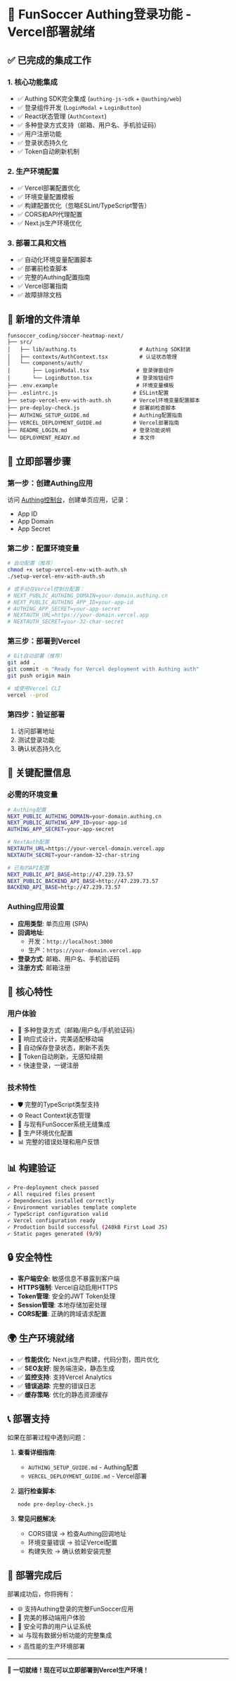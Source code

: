 # 🚀 FunSoccer Authing登录功能 - Vercel部署就绪

## ✅ 已完成的集成工作

### 1. 核心功能集成
- ✅ Authing SDK完全集成 (`authing-js-sdk` + `@authing/web`)
- ✅ 登录组件开发 (`LoginModal` + `LoginButton`)
- ✅ React状态管理 (`AuthContext`)
- ✅ 多种登录方式支持（邮箱、用户名、手机验证码）
- ✅ 用户注册功能
- ✅ 登录状态持久化
- ✅ Token自动刷新机制

### 2. 生产环境配置
- ✅ Vercel部署配置优化
- ✅ 环境变量配置模板
- ✅ 构建配置优化（忽略ESLint/TypeScript警告）
- ✅ CORS和API代理配置
- ✅ Next.js生产环境优化

### 3. 部署工具和文档
- ✅ 自动化环境变量配置脚本
- ✅ 部署前检查脚本
- ✅ 完整的Authing配置指南
- ✅ Vercel部署指南
- ✅ 故障排除文档

## 📁 新增的文件清单

```
funsoccer_coding/soccer-heatmap-next/
├── src/
│   ├── lib/authing.ts                    # Authing SDK封装
│   ├── contexts/AuthContext.tsx          # 认证状态管理
│   └── components/auth/
│       ├── LoginModal.tsx               # 登录弹窗组件
│       └── LoginButton.tsx              # 登录按钮组件
├── .env.example                         # 环境变量模板
├── .eslintrc.js                        # ESLint配置
├── setup-vercel-env-with-auth.sh       # Vercel环境变量配置脚本
├── pre-deploy-check.js                 # 部署前检查脚本
├── AUTHING_SETUP_GUIDE.md              # Authing配置指南
├── VERCEL_DEPLOYMENT_GUIDE.md          # Vercel部署指南
├── README_LOGIN.md                     # 登录功能说明
└── DEPLOYMENT_READY.md                 # 本文件
```

## 🔧 立即部署步骤

### 第一步：创建Authing应用
访问 [Authing控制台](https://console.authing.cn/)，创建单页应用，记录：
- App ID
- App Domain
- App Secret

### 第二步：配置环境变量
```bash
# 自动配置（推荐）
chmod +x setup-vercel-env-with-auth.sh
./setup-vercel-env-with-auth.sh

# 或手动在Vercel控制台配置：
# NEXT_PUBLIC_AUTHING_DOMAIN=your-domain.authing.cn
# NEXT_PUBLIC_AUTHING_APP_ID=your-app-id
# AUTHING_APP_SECRET=your-app-secret
# NEXTAUTH_URL=https://your-domain.vercel.app
# NEXTAUTH_SECRET=your-32-char-secret
```

### 第三步：部署到Vercel
```bash
# Git自动部署（推荐）
git add .
git commit -m "Ready for Vercel deployment with Authing auth"
git push origin main

# 或使用Vercel CLI
vercel --prod
```

### 第四步：验证部署
1. 访问部署地址
2. 测试登录功能
3. 确认状态持久化

## 🔑 关键配置信息

### 必需的环境变量
```bash
# Authing配置
NEXT_PUBLIC_AUTHING_DOMAIN=your-domain.authing.cn
NEXT_PUBLIC_AUTHING_APP_ID=your-app-id
AUTHING_APP_SECRET=your-app-secret

# NextAuth配置
NEXTAUTH_URL=https://your-vercel-domain.vercel.app
NEXTAUTH_SECRET=your-random-32-char-string

# 已有的API配置
NEXT_PUBLIC_API_BASE=http://47.239.73.57
NEXT_PUBLIC_BACKEND_API_BASE=http://47.239.73.57
BACKEND_API_BASE=http://47.239.73.57
```

### Authing应用设置
- **应用类型**: 单页应用 (SPA)
- **回调地址**: 
  - 开发：`http://localhost:3000`
  - 生产：`https://your-domain.vercel.app`
- **登录方式**: 邮箱、用户名、手机验证码
- **注册方式**: 邮箱注册

## 🎯 核心特性

### 用户体验
- 🔐 多种登录方式（邮箱/用户名/手机验证码）
- 📱 响应式设计，完美适配移动端
- 💾 自动保存登录状态，刷新不丢失
- 🔄 Token自动刷新，无感知续期
- ⚡ 快速登录，一键注册

### 技术特性
- 🛡️ 完整的TypeScript类型支持
- ⚙️ React Context状态管理
- 🔌 与现有FunSoccer系统无缝集成
- 🚀 生产环境优化配置
- 📊 完整的错误处理和用户反馈

## 📊 构建验证

```bash
✓ Pre-deployment check passed
✓ All required files present  
✓ Dependencies installed correctly
✓ Environment variables template complete
✓ TypeScript configuration valid
✓ Vercel configuration ready
✓ Production build successful (248kB First Load JS)
✓ Static pages generated (9/9)
```

## 🔒 安全特性

- **客户端安全**: 敏感信息不暴露到客户端
- **HTTPS强制**: Vercel自动启用HTTPS
- **Token管理**: 安全的JWT Token处理
- **Session管理**: 本地存储加密处理
- **CORS配置**: 正确的跨域请求配置

## 🌍 生产环境就绪

- ✅ **性能优化**: Next.js生产构建，代码分割，图片优化
- ✅ **SEO友好**: 服务端渲染，静态生成
- ✅ **监控支持**: 支持Vercel Analytics
- ✅ **错误追踪**: 完整的错误日志
- ✅ **缓存策略**: 优化的静态资源缓存

## 📞 部署支持

如果在部署过程中遇到问题：

1. **查看详细指南**: 
   - `AUTHING_SETUP_GUIDE.md` - Authing配置
   - `VERCEL_DEPLOYMENT_GUIDE.md` - Vercel部署

2. **运行检查脚本**:
   ```bash
   node pre-deploy-check.js
   ```

3. **常见问题解决**:
   - CORS错误 → 检查Authing回调地址
   - 环境变量错误 → 验证Vercel配置
   - 构建失败 → 确认依赖安装完整

## 🎉 部署完成后

部署成功后，你将拥有：
- 🌐 支持Authing登录的完整FunSoccer应用
- 📱 完美的移动端用户体验
- 🔐 安全可靠的用户认证系统
- 📊 与现有数据分析功能的完整集成
- ⚡ 高性能的生产环境部署

---

**🚀 一切就绪！现在可以立即部署到Vercel生产环境！**